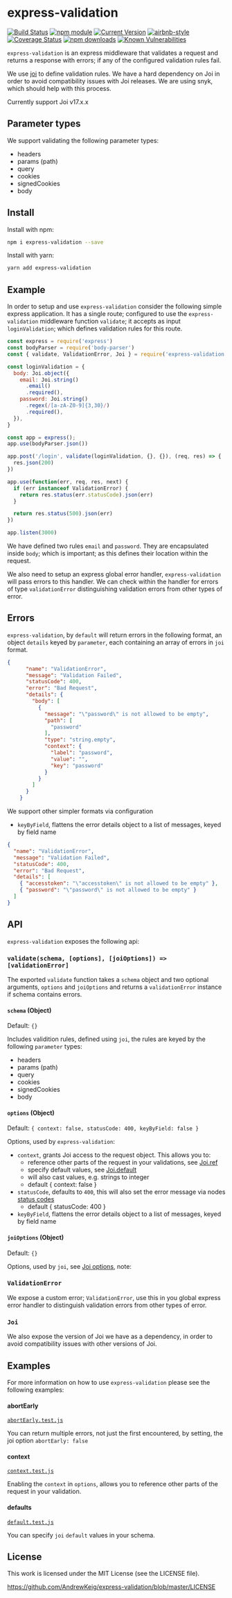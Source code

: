express-validation
==================

[![Build Status](https://travis-ci.org/AndrewKeig/express-validation.svg?branch=master)](https://travis-ci.org/AndrewKeig/express-validation)
[![npm module](https://badge.fury.io/js/express-validation.svg)](https://www.npmjs.org/package/express-validation)
[![Current Version](https://flat.badgen.net/npm/v/express-validation?icon=npm)](https://www.npmjs.org/package/express-validation)
[![airbnb-style](https://flat.badgen.net/badge/eslint/airbnb/ff5a5f?icon=airbnb)](https://github.com/airbnb/javascript)
[![Coverage Status](https://coveralls.io/repos/github/AndrewKeig/express-validation/badge.svg)](https://coveralls.io/github/AndrewKeig/express-validation)
[![npm downloads](https://img.shields.io/npm/dm/express-validation.svg?style=flat)](https://www.npmjs.com/package/express-validation)
[![Known Vulnerabilities](https://snyk.io/test/github/AndrewKeig/express-validation/badge.svg?targetFile=package.json)](https://snyk.io/test/github/AndrewKeig/express-validation?targetFile=package.json)


`express-validation` is an express middleware that validates a request and returns a response with errors; if any of the configured validation rules fail.

We use [joi](https://github.com/hapijs/joi/tree/master) to define validation rules. We have a hard dependency on Joi in order to avoid compatibility issues with Joi releases.  We are using snyk, which should help with this process.

Currently support Joi v17.x.x

## Parameter types
We support validating the following parameter types:

- headers
- params (path)
- query
- cookies
- signedCookies
- body

## Install

Install with npm:

```sh
npm i express-validation --save
```

Install with yarn:

```sh
yarn add express-validation
```

## Example

In order to setup and use `express-validation` consider the following simple express application. It has a single route; configured to use the `express-validation` middleware function `validate`; it accepts as input `loginValidation`; which defines validation rules for this route.


```js
const express = require('express')
const bodyParser = require('body-parser')
const { validate, ValidationError, Joi } = require('express-validation')

const loginValidation = {
  body: Joi.object({
    email: Joi.string()
      .email()
      .required(),
    password: Joi.string()
      .regex(/[a-zA-Z0-9]{3,30}/)
      .required(),
  }),
}

const app = express();
app.use(bodyParser.json())

app.post('/login', validate(loginValidation, {}, {}), (req, res) => {
  res.json(200)
})

app.use(function(err, req, res, next) {
  if (err instanceof ValidationError) {
    return res.status(err.statusCode).json(err)
  }

  return res.status(500).json(err)
})

app.listen(3000)
```
We have defined two rules `email` and `password`.  They are encapsulated inside `body`; which is important; as this defines their location within the request.

We also need to setup an express global error handler, `express-validation` will pass errors to this handler.  We can check within the handler for errors of type `validationError` distinguishing validation errors from other types of error.


## Errors

`express-validation`, by `default` will return errors in the following format, an object `details` keyed by `parameter`, each containing an array of errors in `joi` format.

```json
{
      "name": "ValidationError",
      "message": "Validation Failed",
      "statusCode": 400,
      "error": "Bad Request",
      "details": {
        "body": [
          {
            "message": "\"password\" is not allowed to be empty",
            "path": [
              "password"
            ],
            "type": "string.empty",
            "context": {
              "label": "password",
              "value": "",
              "key": "password"
            }
          }
        ]
      }
    }
```

We support other simpler formats via configuration

- `keyByField`, flattens the error details object to a list of messages, keyed by field name

```json
{
  "name": "ValidationError",
  "message": "Validation Failed",
  "statusCode": 400,
  "error": "Bad Request",
  "details": [
    { "accesstoken": "\"accesstoken\" is not allowed to be empty" },
    { "password": "\"password\" is not allowed to be empty" }
  ]
}
```

## API

`express-validation` exposes the following api:

### `validate(schema, [options], [joiOptions]) => [validationError]`

The exported `validate` function takes a `schema` object and two optional arguments,
`options` and `joiOptions` and
returns a `validationError` instance if schema contains errors.

#### `schema` (Object)

Default: `{}`

Includes validition rules, defined using `joi`, the rules are keyed by the following `parameter` types:
  - headers
  - params (path)
  - query
  - cookies
  - signedCookies
  - body


#### `options` (Object)

Default: `{ context: false, statusCode: 400, keyByField: false }`

Options, used by `express-validation`:
  - `context`, grants Joi access to the request object. This allows you to:
      - reference other parts of the request in your validations, see [Joi.ref](https://hapi.dev/family/joi/api/?v=17.1.0#refkey-options) 
      - specify default values, see [Joi.default](https://hapi.dev/module/joi/api/#anydefaultvalue)
      - will also cast values, e.g. strings to integer
    - default { context: false } 
  - `statusCode`, defaults to `400`, this will also set the error message via nodes [status codes](https://nodejs.org/api/http.html#http_http_status_codes)
    - default { statusCode: 400 }
  - `keyByField`, flattens the error details object to a list of messages, keyed by field name


#### `joiOptions` (Object)

Default: `{}`

Options, used by `joi`, see [Joi options](https://hapi.dev/family/joi/api/?v=17.1.0#anyvalidateasyncvalue-options), note:



### `ValidationError`
We expose a custom error; `ValidationError`, use this in you global express error handler to distinguish validation errors from other types of error.


### `Joi`
We also expose the version of Joi we have as a dependency, in order to avoid compatibility issues with other versions of Joi.



## Examples

For more information on how to use `express-validation` please see the following examples:

#### abortEarly
[`abortEarly.test.js`](/__tests__/integration/abortEarly.test.js)

You can return multiple errors, not just the first encountered, by setting, the joi option `abortEarly: false`

#### context
[`context.test.js`](/__tests__/integration/context.test.js)

Enabling the `context` in `options`, allows you to reference other parts of the request in your validation.

#### defaults
[`default.test.js`](/__tests__/integration/defaults.test.js)

You can specify `joi` `default` values in your schema.

## License

This work is licensed under the MIT License (see the LICENSE file).

https://github.com/AndrewKeig/express-validation/blob/master/LICENSE

